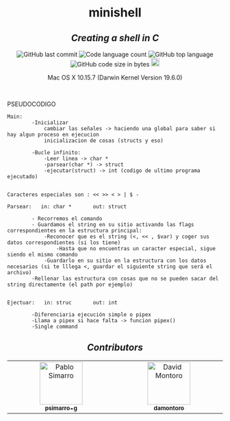 <h1 align="center">
	minishell
</h1>
<h2 align="center">
	<b><i>Creating a shell in C</i></b><br>
</h2>

<p align="center">
	<img alt="GitHub last commit" src="https://img.shields.io/github/last-commit/psimarro-g/minishell?color=green" />
	<img alt="Code language count" src="https://img.shields.io/github/languages/count/psimarro-g/minishell?color=yellow" />
	<img alt="GitHub top language" src="https://img.shields.io/github/languages/top/psimarro-g/minishell?color=blue" />
	<img alt="GitHub code size in bytes" src="https://img.shields.io/github/languages/code-size/psimarro-g/minishell?color=lightblue" />
	<img alt="GitHub code lines" src="https://tokei.rs/b1/github/psimarro-g/minishell?branch=parser&color=orange" height="20"/>
</p>

<p align="center">
	Mac OS X 10.15.7 (Darwin Kernel Version 19.6.0)<br>
</p>

<br>


PSEUDOCODIGO

    Main:  
            -Inicializar
                cambiar las señales -> haciendo una global para saber si hay algun proceso en ejecucion
                inicializacion de cosas (structs y eso)

            -Bucle infinito:
                -Leer linea -> char *
                -parsear(char *) -> struct
                -ejecutar(struct) -> int (codigo de ultimo programa ejecutado)


    Caracteres especiales son : << >> < > | $ -

    Parsear:   in: char *       out: struct

            - Recorremos el comando
            - Guardamos el string en su sitio activando las flags correspondientes en la estructura principal:
                -Reconocer que es el string (<, << , $var) y coger sus datos correspondientes (si los tiene)
                    -Hasta que no encuentras un caracter especial, sigue siendo el mismo comando
                -Guardarlo en su sitio en la estructura con los datos necesarios (si te lllega <, guardar el siguiente string que será el archivo)
            -Rellenar las estructura con cosas que no se pueden sacar del string directamente (el path por ejemplo)

    
    Ejectuar:   in: struc       out: int

            -Diferenciaria ejecución simple o pipex
            -Llama a pipex si hace falta -> funcion pipex()
            -Single command

<h2 align="center">
	<b><i>Contributors</i></b><br>
</h2>

<!-- ALL-CONTRIBUTORS-LIST:START - Do not remove or modify this section -->
<!-- prettier-ignore-start -->
<!-- markdownlint-disable -->
<table align="center">
  <tbody>
	<td align="center" valign="top" width="14.28%"><a href="https://github.com/psimarro-g"><img src="https://avatars.githubusercontent.com/u/94054765?v=4" width="100px;" alt="Pablo Simarro"/><br /><sub><b>psimarro-g</b></sub></a><br /></td>
	<td align="center" valign="top" width="14.28%"><a href="https://github.com/damontoro"><img src="https://avatars.githubusercontent.com/u/57947618?v=4" width="100px;" alt="David Montoro"/><br /><sub><b>damontoro</b></sub></a><br /></td>
  </tbody>
</table>

<!-- markdownlint-restore -->
<!-- prettier-ignore-end -->

<!-- ALL-CONTRIBUTORS-LIST:END -->
